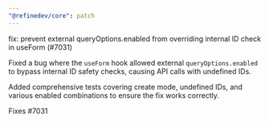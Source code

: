 ```yaml
---
"@refinedev/core": patch
---
```


fix: prevent external queryOptions.enabled from overriding internal ID check in useForm (#7031)

Fixed a bug where the `useForm` hook allowed external `queryOptions.enabled` to bypass internal ID safety checks, causing API calls with undefined IDs.

Added comprehensive tests covering create mode, undefined IDs, and various enabled combinations to ensure the fix works correctly.

Fixes #7031
